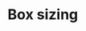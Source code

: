 <script setup>
import CdxDocsTokensTable from '../../src/components/tokens/TokensTable.vue';
import tokens from '@wikimedia/codex-design-tokens/dist/index.json';
</script>

# Box sizing

<CdxDocsTokensTable
	:tokens="tokens['box-sizing']"
/>

